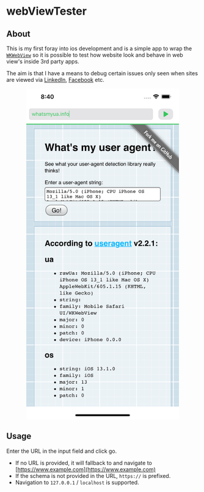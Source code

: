 # webViewTester

## About

This is my first foray into ios development and is a simple app to wrap the [`WKWebView`](https://developer.apple.com/documentation/webkit/wkwebview) so it is possible to test how website look and behave in web view's inside 3rd party apps.

The aim is that I have a means to debug certain issues only seen when sites are viewed via [LinkedIn](https://www.linkedin.com), [Facebook](https://www.facebook.com) etc.

<p align="center">
  <img src="./screen_shot_iPhone_11_Pro_Max.png" alt="Screen shot from the iPhone 11 Pro Max in Simulator" width="400"/>
</p>

## Usage

Enter the URL in the input field and click go.

* If no URL is provided, it will fallback to and navigate to [https://www.example.com](https://www.example.com)
* If the schema is not provided in the URL, `https://` is prefixed.
* Navigation to `127.0.0.1` / `localhost` is supported.
